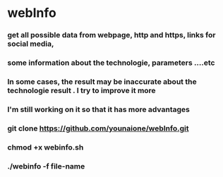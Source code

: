 # webInfo
### get all possible data from webpage, http and https, links for social media,
### some information about the technologie, parameters ....etc
### In some cases, the result may be inaccurate about the technologie result . I try to improve it more
### I'm still working on it so that it has more advantages


### git clone https://github.com/younaione/webInfo.git
### chmod +x webinfo.sh
### ./webinfo -f file-name
